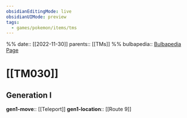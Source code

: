 ```yaml
---
obsidianEditingMode: live
obsidianUIMode: preview
tags:
  - games/pokemon/items/tms
---
```

%%
date:: [[2022-11-30]]
parents:: [[TMs]]
%%
bulbapedia:: [Bulbapedia Page](https://bulbapedia.bulbagarden.net/wiki/TM030)

# [[TM030]]

## Generation I

**gen1-move**:: [[Teleport]]
**gen1-location**:: [[Route 9]]